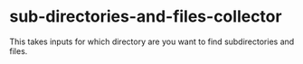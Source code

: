 # sub-directories-and-files-collector
This takes inputs for which directory are you want to find subdirectories and files.
